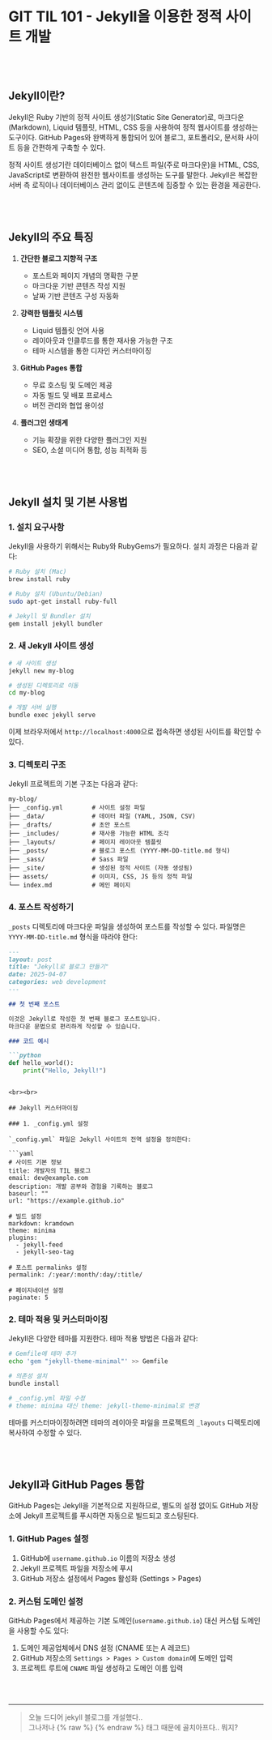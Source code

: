 # GIT TIL 101 - Jekyll을 이용한 정적 사이트 개발

<br><br>

## Jekyll이란?

Jekyll은 Ruby 기반의 정적 사이트 생성기(Static Site Generator)로, 마크다운(Markdown), Liquid 템플릿, HTML, CSS 등을 사용하여 정적 웹사이트를 생성하는 도구이다. GitHub Pages와 완벽하게 통합되어 있어 블로그, 포트폴리오, 문서화 사이트 등을 간편하게 구축할 수 있다.

정적 사이트 생성기란 데이터베이스 없이 텍스트 파일(주로 마크다운)을 HTML, CSS, JavaScript로 변환하여 완전한 웹사이트를 생성하는 도구를 말한다. Jekyll은 복잡한 서버 측 로직이나 데이터베이스 관리 없이도 콘텐츠에 집중할 수 있는 환경을 제공한다.

<br><br>

## Jekyll의 주요 특징

1. **간단한 블로그 지향적 구조**
   - 포스트와 페이지 개념의 명확한 구분
   - 마크다운 기반 콘텐츠 작성 지원
   - 날짜 기반 콘텐츠 구성 자동화

2. **강력한 템플릿 시스템**
   - Liquid 템플릿 언어 사용
   - 레이아웃과 인클루드를 통한 재사용 가능한 구조
   - 테마 시스템을 통한 디자인 커스터마이징

3. **GitHub Pages 통합**
   - 무료 호스팅 및 도메인 제공
   - 자동 빌드 및 배포 프로세스
   - 버전 관리와 협업 용이성

4. **플러그인 생태계**
   - 기능 확장을 위한 다양한 플러그인 지원
   - SEO, 소셜 미디어 통합, 성능 최적화 등

<br><br>

## Jekyll 설치 및 기본 사용법

### 1. 설치 요구사항

Jekyll을 사용하기 위해서는 Ruby와 RubyGems가 필요하다. 설치 과정은 다음과 같다:

```bash
# Ruby 설치 (Mac)
brew install ruby

# Ruby 설치 (Ubuntu/Debian)
sudo apt-get install ruby-full

# Jekyll 및 Bundler 설치
gem install jekyll bundler
```

### 2. 새 Jekyll 사이트 생성

```bash
# 새 사이트 생성
jekyll new my-blog

# 생성된 디렉토리로 이동
cd my-blog

# 개발 서버 실행
bundle exec jekyll serve
```

이제 브라우저에서 `http://localhost:4000`으로 접속하면 생성된 사이트를 확인할 수 있다.

### 3. 디렉토리 구조

Jekyll 프로젝트의 기본 구조는 다음과 같다:

```
my-blog/
├── _config.yml        # 사이트 설정 파일
├── _data/             # 데이터 파일 (YAML, JSON, CSV)
├── _drafts/           # 초안 포스트
├── _includes/         # 재사용 가능한 HTML 조각
├── _layouts/          # 페이지 레이아웃 템플릿
├── _posts/            # 블로그 포스트 (YYYY-MM-DD-title.md 형식)
├── _sass/             # Sass 파일
├── _site/             # 생성된 정적 사이트 (자동 생성됨)
├── assets/            # 이미지, CSS, JS 등의 정적 파일
└── index.md           # 메인 페이지
```

### 4. 포스트 작성하기

`_posts` 디렉토리에 마크다운 파일을 생성하여 포스트를 작성할 수 있다. 파일명은 `YYYY-MM-DD-title.md` 형식을 따라야 한다:

```markdown
---
layout: post
title: "Jekyll로 블로그 만들기"
date: 2025-04-07
categories: web development
---

## 첫 번째 포스트

이것은 Jekyll로 작성한 첫 번째 블로그 포스트입니다.
마크다운 문법으로 편리하게 작성할 수 있습니다.

### 코드 예시

```python
def hello_world():
    print("Hello, Jekyll!")
```
```

<br><br>

## Jekyll 커스터마이징

### 1. _config.yml 설정

`_config.yml` 파일은 Jekyll 사이트의 전역 설정을 정의한다:

```yaml
# 사이트 기본 정보
title: 개발자의 TIL 블로그
email: dev@example.com
description: 개발 공부와 경험을 기록하는 블로그
baseurl: ""
url: "https://example.github.io"

# 빌드 설정
markdown: kramdown
theme: minima
plugins:
  - jekyll-feed
  - jekyll-seo-tag

# 포스트 permalinks 설정
permalink: /:year/:month/:day/:title/

# 페이지네이션 설정
paginate: 5
```

### 2. 테마 적용 및 커스터마이징

Jekyll은 다양한 테마를 지원한다. 테마 적용 방법은 다음과 같다:

```bash
# Gemfile에 테마 추가
echo 'gem "jekyll-theme-minimal"' >> Gemfile

# 의존성 설치
bundle install

# _config.yml 파일 수정
# theme: minima 대신 theme: jekyll-theme-minimal로 변경
```

테마를 커스터마이징하려면 테마의 레이아웃 파일을 프로젝트의 `_layouts` 디렉토리에 복사하여 수정할 수 있다.

<br><br>

## Jekyll과 GitHub Pages 통합

GitHub Pages는 Jekyll을 기본적으로 지원하므로, 별도의 설정 없이도 GitHub 저장소에 Jekyll 프로젝트를 푸시하면 자동으로 빌드되고 호스팅된다.

### 1. GitHub Pages 설정

1. GitHub에 `username.github.io` 이름의 저장소 생성
2. Jekyll 프로젝트 파일을 저장소에 푸시
3. GitHub 저장소 설정에서 Pages 활성화 (Settings > Pages)

### 2. 커스텀 도메인 설정

GitHub Pages에서 제공하는 기본 도메인(`username.github.io`) 대신 커스텀 도메인을 사용할 수도 있다:

1. 도메인 제공업체에서 DNS 설정 (CNAME 또는 A 레코드)
2. GitHub 저장소의 `Settings > Pages > Custom domain`에 도메인 입력
3. 프로젝트 루트에 `CNAME` 파일 생성하고 도메인 이름 입력

<br><br>



---

>오늘 드디어 jekyll 블로그를 개설했다.. <br>
>그나저나 {% raw %} {% endraw %} 태그 때문에 골치아프다.. 뭐지?

<br><br>